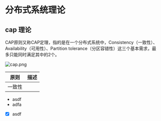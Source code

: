 # 分布式系统理论

## cap 理论

CAP原则又称CAP定理，指的是在一个分布式系统中，Consistency（一致性）、 Availability（可用性）、Partition tolerance（分区容错性）这三个基本需求，最多只能同时满足其中的2个。

![cap.png](https://raw.githubusercontent.com/dongzhonghua/dongzhonghua.github.io/master/img/blog/cap.png)



| 原则 | 描述 |
| --   | --  |
| 一致性   |     |


- asdf
- adfa

- [x] asdf


